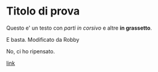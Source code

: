 
# Titolo di prova

Questo e' un testo con _parti in corsivo_ e altre **in grassetto**.

E basta. Modificato da Robby


No, ci ho ripensato.

[link](http://google.com)
